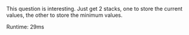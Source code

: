 This question is interesting. Just get 2 stacks, one to store the current values, the other to store the minimum values.

Runtime: 29ms
